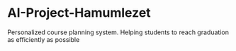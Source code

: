 # AI-Project-Hamumlezet
Personalized course planning system. Helping students to reach graduation as efficiently as possible 

